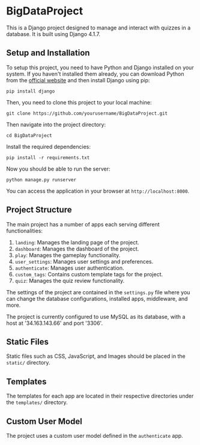 # BigDataProject

This is a Django project designed to manage and interact with quizzes in a database. It is built using Django 4.1.7. 

## Setup and Installation

To setup this project, you need to have Python and Django installed on your system. If you haven't installed them already, you can download Python from the [official website](https://www.python.org/downloads/) and then install Django using pip:

```
pip install django
```

Then, you need to clone this project to your local machine:

```
git clone https://github.com/yourusername/BigDataProject.git
```

Then navigate into the project directory:

```
cd BigDataProject
```

Install the required dependencies:

```
pip install -r requirements.txt
```

Now you should be able to run the server:

```
python manage.py runserver
```

You can access the application in your browser at `http://localhost:8000`.

## Project Structure

The main project has a number of apps each serving different functionalities:

1. `landing`: Manages the landing page of the project.
2. `dashboard`: Manages the dashboard of the project.
3. `play`: Manages the gameplay functionality.
4. `user_settings`: Manages user settings and preferences.
5. `authenticate`: Manages user authentication.
6. `custom_tags`: Contains custom template tags for the project.
7. `quiz`: Manages the quiz review functionality.

The settings of the project are contained in the `settings.py` file where you can change the database configurations, installed apps, middleware, and more.

The project is currently configured to use MySQL as its database, with a host at '34.163.143.66' and port '3306'. 

## Static Files

Static files such as CSS, JavaScript, and Images should be placed in the `static/` directory.

## Templates

The templates for each app are located in their respective directories under the `templates/` directory. 

## Custom User Model

The project uses a custom user model defined in the `authenticate` app.
